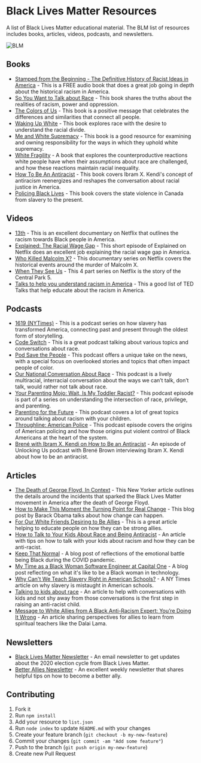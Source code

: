 # Black Lives Matter Resources 
 A list of Black Lives Matter educational material. The BLM list of resources includes books, articles, videos, podcasts, and newsletters. 

 ![BLM](blm.png)

## Books
 * [Stamped from the Beginning - The Definitive History of Racist Ideas in America](https://open.spotify.com/album/6PzcVM8Z1GMqeGlMBQ6ikX?si=HceQ3l1bT1G9jSW2EiNFGA) - This is a FREE audio book that does a great job going in depth about the historical racism in America.
 * [So You Want to Talk about Race](https://www.amazon.com/You-Want-Talk-About-Race/dp/1580058825/ref=sr_1_1?dchild=1&keywords=So+You+Want+to+Talk+about+Race&qid=1591297044&sr=8-1) - This book shares the truths about the realities of racism, power and oppression.
 * [The Colors of Us](https://www.amazon.com/Colors-Us-Karen-Katz/dp/0805071636) - This book is a positive message that celebrates the differences and similarities that connect all people.
 * [Waking Up White](https://www.amazon.com/Waking-White-Finding-Myself-Story/dp/B01EINQC3I) - This book explores race with the desire to understand the racial divide.
 * [Me and White Supremacy](https://www.meandwhitesupremacybook.com/) - This book is a good resource for examining and owning responsibility for the ways in which they uphold white supremacy.
 * [White Fragility](https://www.amazon.com/White-Fragility-People-About-Racism/dp/0807047414/) - A book that explores the counterproductive reactions white people have when their assumptions about race are challenged, and how these reactions maintain racial inequality.
 * [How To Be An Antiracist](https://www.ibramxkendi.com/how-to-be-an-antiracist-1) - This book covers Ibram X. Kendi's concept of antiracism reenergizes and reshapes the conversation about racial justice in America.
 * [Policing Black Lives](https://fernwoodpublishing.ca/book/policing-black-lives) - This book covers the state violence in Canada from slavery to the present.

## Videos
 * [13th](https://www.netflix.com/title/80091741) - This is an excellent documentary on Netflix that outlines the racism towards Black people in America.
 * [Explained: The Racial Wage Gap](https://www.netflix.com/title/80216752) - This short episode of Explained on Netflix does an excellent job explaining the racial wage gap in America.
 * [Who Killed Malcolm X?](https://www.netflix.com/title/80217478) - This documentary series on Netflix covers the historical events around the murder of Malcolm X.
 * [When They See Us](https://www.netflix.com/title/80200549) - This 4 part series on Netflix is the story of the Central Park 5.
 * [Talks to help you understand racism in America](https://www.ted.com/playlists/250/talks_to_help_you_understand_r) - This a good list of TED Talks that help educate about the racism in America.

## Podcasts
 * [1619 (NYTimes)](https://www.nytimes.com/2020/01/23/podcasts/1619-podcast.html) - This is a podcast series on how slavery has transformed America, connecting past and present through the oldest form of storytelling.
 * [Code Switch](https://www.npr.org/podcasts/510312/codeswitch) - This is a great podcast talking about various topics and conversations about race.
 * [Pod Save the People](https://crooked.com/podcast-series/pod-save-the-people/) - This podcast offers a unique take on the news, with a special focus on overlooked stories and topics that often impact people of color.
 * [Our National Conversation About Race](https://www.showaboutrace.com/) - This podcast is a lively multiracial, interracial conversation about the ways we can’t talk, don’t talk, would rather not talk about race.
 * [Your Parenting Mojo: Wait, Is My Toddler Racist?](https://yourparentingmojo.com/captivate-podcast/006-wait-is-my-toddler-racist/) - This podcast episode is part of a series on understanding the intersection of race, privilege, and parenting.
 * [Parenting for the Future](https://podcasts.apple.com/us/podcast/parenting-for-the-future/id1481728272) - This podcast covers a lot of great topics around talking about racism with your children.
 * [Throughline: American Police](https://podcasts.apple.com/us/podcast/american-police/id1451109634) - This podcast episode covers the origins of American policing and how those origins put violent control of Black Americans at the heart of the system.
 * [Brené with Ibram X. Kendi on How to Be an Antiracist](https://brenebrown.com/podcast/brene-with-ibram-x-kendi-on-how-to-be-an-antiracist/) - An episode of Unlocking Us podcast with Brené Brown interviewing Ibram X. Kendi about how to be an antiracist.

## Articles
 * [The Death of George Floyd, In Context](https://www.newyorker.com/news/daily-comment/the-death-of-george-floyd-in-context) - This New Yorker article outlines the details around the incidents that sparked the Black Lives Matter movement in America after the death of George Floyd.
 * [How to Make This Moment the Turning Point for Real Change](https://medium.com/@BarackObama/how-to-make-this-moment-the-turning-point-for-real-change-9fa209806067) - This blog post by Barack Obama talks about how change can happen.
 * [For Our White Friends Desiring to Be Allies](https://sojo.net/articles/our-white-friends-desiring-be-allies) - This is a great article helping to educate people on how they can be strong allies.
 * [How to Talk to Your Kids About Race and Being Antiracist](https://mommybrain.com/how-to-talk-to-your-kids-about-race-and-being-anti-racist/) - An article with tips on how to talk with your kids about racism and how they can be anti-racist.
 * [Keep That Normal](https://medium.com/@Itsvvvvvvvv/keep-that-normal-1eeea904eb94) - A blog post of reflections of the emotional battle being Black during the COVID pandemic.
 * [My Time as a Black Woman Software Engineer at Capital One](https://code.likeagirl.io/my-time-as-a-black-woman-software-engineer-at-capital-one-5c05fa8faed) - A blog post reflecting on what it's like to be a Black woman in technology.
 * [Why Can't We Teach Slavery Right in American Schools?](https://www.nytimes.com/interactive/2019/08/19/magazine/slavery-american-schools.html) - A NY Times article on why slavery is mistaught in American schools.
 * [Talking to kids about race](https://www.nationalgeographic.com/family/in-the-news/talking-about-race/) - An article to help with conversations with kids and not shy away from those conversations is the first step in raising an anti-racist child.
 * [Message to White Allies from A Black Anti-Racism Expert: You’re Doing It Wrong](https://medium.com/progressively-speaking/message-to-white-allies-from-a-black-racial-dialogue-expert-youre-doing-it-wrong-39c09b3908a5) - An article sharing perspectives for allies to learn from spiritual teachers like the Dalai Lama.

## Newsletters
 * [Black Lives Matter Newsletter](https://blacklivesmatter.com/sign-up-for-updates/) - An email newsletter to get updates about the 2020 election cycle from Black Lives Matter.
 * [Better Allies Newsletter](https://betterallies.com/more-content/) - An excellent weekly newsletter that shares helpful tips on how to become a better ally.

## Contributing 
1. Fork it
2. Run `npm install`
3. Add your resource to `list.json`
4. Run `node index` to update `README.md` with your changes
5. Create your feature branch (`git checkout -b my-new-feature`)
6. Commit your changes (`git commit -am "Add some feature"`)
7. Push to the branch (`git push origin my-new-feature`)
8. Create new Pull Request
